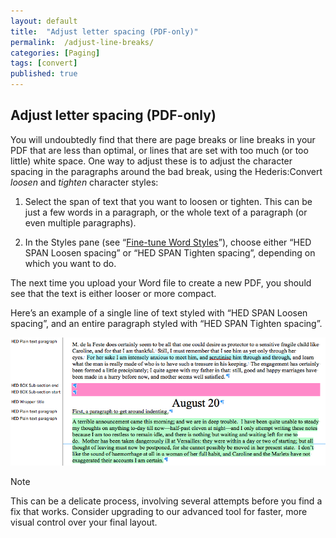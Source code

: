 ```yaml
---
layout: default
title:  "Adjust letter spacing (PDF-only)"
permalink:  /adjust-line-breaks/
categories: [Paging]
tags: [convert]
published: true
---
```


<section data-type="chapter" class="hsecchapter" data-hederis-type="hsecchapter" id="adjust-line-breaks" data-pi-attrs="id: adjust-line-breaks; data-tags: convert;" role="doc-chapter" data-tags="convert" data-author-name=" " data-book-title=" " title="Adjust letter spacing (PDF-only)"><h1 data-hederis-type="hblkchaptitle" class="hblkchaptitle" id="psMWMDOLv">Adjust letter spacing (PDF-only)</h1>
    <p class="hblkp" data-hederis-type="hblkp" id="pdIHGQptA">You will undoubtedly find that there are page breaks or line breaks in your PDF that are less than optimal, or lines that are set with too much (or too little) white space. One way to adjust these is to adjust the character spacing in the paragraphs around the bad break, using the Hederis:Convert <span class="Emphasis" id="paSPUyXvI"><em class="hspanem" data-hederis-type="hspanem" id="pFVU5c2Qp">loosen</em></span> and <span class="Emphasis" id="p8NikPAsl"><em class="hspanem" data-hederis-type="hspanem" id="pNyVTefdI">tighten</em></span> character styles:</p>
    <ol class="hwprnumlist" data-hederis-type="hwprnumlist" id="pmdgwOeS9"><li class="hblkoli" data-hederis-type="hblkoli" id="li0flrEpgM"><p class="hblkoli" data-hederis-type="hblklip" id="pawlPO1lR">Select the span of text that you want to loosen or tighten. This can be just a few words in a paragraph, or the whole text of a paragraph (or even multiple paragraphs). </p></li>
    <li class="hblkoli" data-hederis-type="hblkoli" id="lizUvcFRs6"><p class="hblkoli" data-hederis-type="hblklip" id="pwLmVYf6p">In the Styles pane (see &#8220;<a href="{% post_url 2019-10-21-16-Fine-tuneWordStyles %}" id="pZhtJ1Uds"><span class="Hyperlink" id="psoJif6MS">Fine-tune Word Styles</span></a>&#8221;), choose either &#8220;HED SPAN Loosen spacing&#8221; or &#8220;HED SPAN Tighten spacing&#8221;, depending on which you want to do.</p></li>
    </ol>
    <p class="hblkp" data-hederis-type="hblkp" id="pTTLmhIfS">The next time you upload your Word file to create a new PDF, you should see that the text is either looser or more compact.</p>
    <p class="hblkp" data-hederis-type="hblkp" id="pKgMokvNo">Here&#8217;s an example of a single line of text styled with &#8220;HED SPAN Loosen spacing&#8221;, and an entire paragraph styled with &#8220;HED SPAN Tighten spacing&#8221;.</p>
    <img data-hederis-type="hblkimg" class="hblkimg" id="pRlmYDW89" src="/images/loosetight1.png" data-img-src="loosetight1.png"/>
    <aside class="hwprbox box" data-hederis-type="hwprbox" id="pioSLnrNA" data-type="sidebar"><p class="hblktype" data-hederis-type="hblktype" id="pMbBhRsqY">Note</p>
    <p class="hblkp" data-hederis-type="hblkp" id="pMLfTziZ0">This can be a delicate process, involving several attempts before you find a fix that works. Consider upgrading to our advanced tool for faster, more visual control over your final layout.</p>
    </aside>
    </section>
    